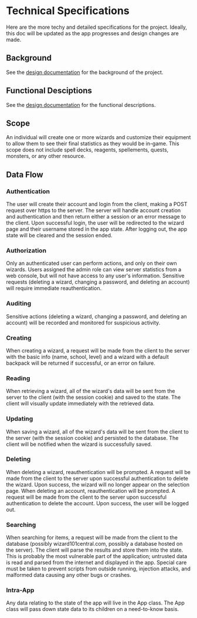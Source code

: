 # Technical Specifications
Here are the more techy and detailed specifications for the project.
Ideally, this doc will be updated as the app progresses and design changes are made.

## Background
See the [design documentation](DESIGN.md) for the background of the project.

## Functional Desciptions
See the [design documentation](DESIGN.md#requirements) for the functional descriptions.

## Scope
An individual will create one or more wizards and customize their equipment to allow them to see their final statistics as they would be in-game.
This scope does not include spell decks, reagents, spellements, quests, monsters, or any other resource.

## Data Flow
### Authentication
The user will create their account and login from the client, making a POST request over https to the server.
The server will handle account creation and authentication and then return either a session or an error message to the client.
Upon successful login, the user will be redirected to the wizard page and their username stored in the app state.
After logging out, the app state will be cleared and the session ended.

### Authorization
Only an authenticated user can perform actions, and only on their own wizards.
Users assigned the admin role can view server statistics from a web console, but will not have access to any user's information.
Sensitive requests (deleting a wizard, changing a password, and deleting an account) will require immediate reauthentication.

### Auditing
Sensitive actions (deleting a wizard, changing a password, and deleting an account) will be recorded and monitored for suspicious activity.

### Creating
When creating a wizard, a request will be made from the client to the server with the basic info (name, school, level) and a wizard with a default backpack will be returned if successful, or an error on failure.

### Reading
When retrieving a wizard, all of the wizard's data will be sent from the server to the client (with the session cookie) and saved to the state.
The client will visually update immediately with the retrieved data.

### Updating
When saving a wizard, all of the wizard's data will be sent from the client to the server (with the session cookie) and persisted to the database.
The client will be notified when the wizard is successfully saved.

### Deleting
When deleting a wizard, reauthentication will be prompted.
A request will be made from the client to the server upon successful authentication to delete the wizard.
Upon success, the wizard will no longer appear on the selection page.
When deleting an account, reauthentication will be prompted.
A request will be made from the client to the server upon successful authentication to delete the account.
Upon success, the user will be logged out.

### Searching
When searching for items, a request will be made from the client to the database (possibly wizard101central.com, possibly a database hosted on the server).
The client will parse the results and store them into the state.
This is probably the most vulnerable part of the application; untrusted data is read and parsed from the internet and displayed in the app.
Special care must be taken to prevent scripts from outside running, injection attacks, and malformed data causing any other bugs or crashes.

### Intra-App
Any data relating to the state of the app will live in the App class.
The App class will pass down state data to its children on a need-to-know basis.


